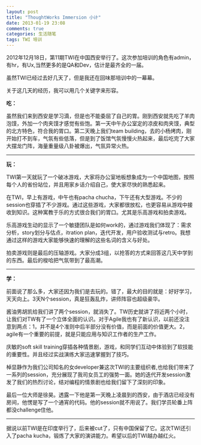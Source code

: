 ```yaml
---
layout: post
title: "ThoughtWorks Immersion 小计"
date: 2013-01-19 23:08
comments: true
categories: 生活随笔
tags: TWI 培训
---
```


2012年12月18日，第11期TWI在中国西安举行了。这次参加培训的角色有admin，有hr，有Ux,当然更多的是QA和Dev，估计是最齐全的一届。

虽然TWI已经过去好几天了，但是我还在回味那培训中的一幕幕。

关于这几天的经历，我可以用几个关键字来形容。

**吃：**

虽然我们来到西安是学习滴，但是也不能委屈了自己的胃。刚到西安就先吃了羊肉泡馍，外加一个肉夹馍才感觉有些饱。第一天中午办公室定的凉皮和肉夹馍，典型的北方特色，符合我的胃口。第二天晚上我们team building，去的小杨烤肉，刚开始打不到车，气氛有些低落，但是到了饭馆气氛慢慢火热起来，最后吃完了大家大摆龙门阵，海量重量级八卦被爆出，气氛异常火热。

**************

**玩：**

TWI第一天就玩了一个破冰游戏，大家将办公室地板想象成为一个中国地图，按照每个人的省份站位，并且用家乡话介绍自己，使大家尽快的熟悉起来。

在TWI，早上有游戏，中午也有pacha chucha，下午还有大型游戏。不少的session也穿插了不少游戏。通过这些游戏，大家都很放松，也更容易从游戏中接收到知识。这种寓教于乐的方式很合我们的胃口。尤其是乐高游戏和拍卖游戏。

乐高游戏生动的显示了一个敏捷团队是如何work的，通过游戏我们体现了：需求分析，story划分与估点，itration plan，迭代开发，用户验收测试与retro。我想通过这样的游戏大家能够快速的理解的这些名词的含义与好处。

拍卖游戏则是最后的压轴游戏。大家分成3组，以抢答的方式来回答这几天中学到的东西。最后的梭哈把气氛带到了最高潮。

**************

**学：**

前面说了那么多，大家还因为我们是去玩的。错了，最大的目的就是：好好学习，天天向上。3天N个session，真是狂轰乱炸，讲师阵容也超级豪华。

酱油男胡凯给我们讲了两个session，就消失了。TW历史就讲了将近两个小时，让我们对TW有了一个立体全面的认识。对于Agile我也有了新认识，以前还没注意到两点：1，并不是4个准则中后半部分没有价值，而是前面的价值更大。2，agile有一个重要的前提，就是只能应用与知识工作者的生产工作。

庆敏的soft skill training穿插各种情景剧，游戏，和同学们互动中体验到了软技能的重要性。并且经过实战演练大家迅速掌握到了技巧。

棹显静作为我们公司知名的女developer兼这次TWI的主要组织者,也给我们带来了一系列的session，充分展现了我司女员工的强势一面。她的迭代开发session激发了我们的热烈讨论，结对编程的情景剧也给我们留下了深刻的印象。

最后一位大师是徐昊。透露一下他是第一天晚上凌晨到的西安，由于酒店已经没有房间，他愣是写了一个通宵的代码。他的session就不用说了。我们学员轮番上阵都没challenge住他。

***************

据说以前TWI是在印度举行了，后来被cut了，只有中国保留了它。这次TWI还引入了pacha kucha，锻炼了大家的演讲能力。希望以后的TWI越办越红火。

